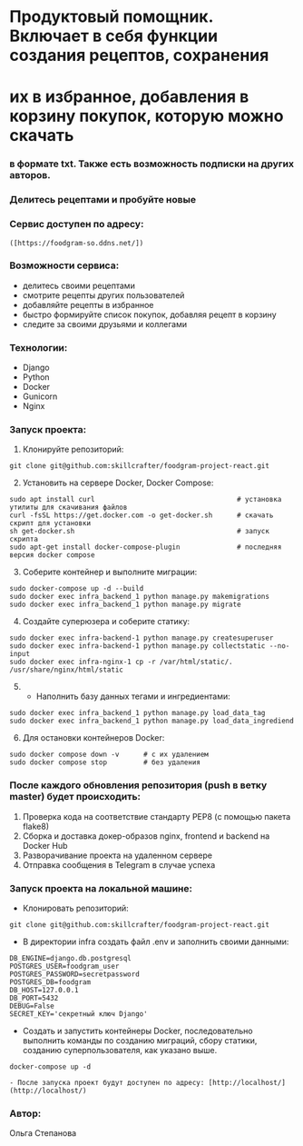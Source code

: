 # Продуктовый помощник. Включает в себя функции создания рецептов, сохранения 
# их в избранное, добавления в корзину покупок, которую можно скачать 
### в формате txt. Также есть возможность подписки на других авторов.
### Делитесь рецептами и пробуйте новые 

### Сервис доступен по адресу:
```
([https://foodgram-so.ddns.net/])
```

### Возможности сервиса:
- делитесь своими рецептами
- смотрите рецепты других пользователей
- добавляйте рецепты в избранное
- быстро формируйте список покупок, добавляя рецепт в корзину
- следите за своими друзьями и коллегами

### Технологии:
- Django
- Python
- Docker
- Gunicorn
- Nginx

### Запуск проекта:
1. Клонируйте репозиторий:
```
git clone git@github.com:skillcrafter/foodgram-project-react.git
```
2. Установить на сервере Docker, Docker Compose:
```
sudo apt install curl                                   # установка утилиты для скачивания файлов
curl -fsSL https://get.docker.com -o get-docker.sh      # скачать скрипт для установки
sh get-docker.sh                                        # запуск скрипта
sudo apt-get install docker-compose-plugin              # последняя версия docker compose
```
3. Соберите контейнер и выполните миграции:
```
sudo docker-compose up -d --build
sudo docker exec infra_backend_1 python manage.py makemigrations
sudo docker exec infra_backend_1 python manage.py migrate

```
4. Создайте суперюзера и соберите статику:
```
sudo docker exec infra-backend-1 python manage.py createsuperuser
sudo docker exec infra-backend-1 python manage.py collectstatic --no-input
sudo docker exec infra-nginx-1 cp -r /var/html/static/. /usr/share/nginx/html/static
```
5. - Наполнить базу данных тегами и ингредиентами:
```
sudo docker exec infra_backend_1 python manage.py load_data_tag
sudo docker exec infra_backend_1 python manage.py load_data_ingrediend
```
6. Для остановки контейнеров Docker:
```
sudo docker compose down -v      # с их удалением
sudo docker compose stop         # без удаления
```

### После каждого обновления репозитория (push в ветку master) будет происходить:

1. Проверка кода на соответствие стандарту PEP8 (с помощью пакета flake8)
2. Сборка и доставка докер-образов nginx, frontend и backend на Docker Hub
3. Разворачивание проекта на удаленном сервере
4. Отправка сообщения в Telegram в случае успеха

### Запуск проекта на локальной машине:

- Клонировать репозиторий:
```
git clone git@github.com:skillcrafter/foodgram-project-react.git
```

- В директории infra создать файл .env и заполнить своими данными:
```
DB_ENGINE=django.db.postgresql
POSTGRES_USER=foodgram_user
POSTGRES_PASSWORD=secretpassword
POSTGRES_DB=foodgram
DB_HOST=127.0.0.1
DB_PORT=5432
DEBUG=False
SECRET_KEY='секретный ключ Django'
```

- Создать и запустить контейнеры Docker, последовательно выполнить команды по созданию миграций, сбору статики, 
созданию суперпользователя, как указано выше.
```
docker-compose up -d
```
```
- После запуска проект будут доступен по адресу: [http://localhost/](http://localhost/)
```
### Автор:

Ольга Степанова